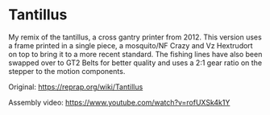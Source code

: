# Tantillus
My remix of the tantillus, a cross gantry printer from 2012. 
This version uses a frame printed in a single piece, a mosquito/NF Crazy and Vz Hextrudort on top to bring it to a more recent standard. 
The fishing lines have also been swapped over to GT2 Belts for better quality and uses a 2:1 gear ratio on the stepper to the motion components.

Original: https://reprap.org/wiki/Tantillus

Assembly video: https://www.youtube.com/watch?v=rofUXSk4k1Y
